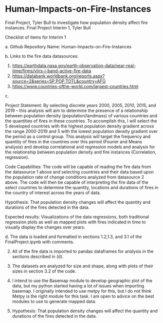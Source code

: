 # Human-Impacts-on-Fire-Instances
Final Project, Tyler Bull to investigate how population density affect fire instances.
Final Project Interim 1, Tyler Bull


Checklist of items for Interim 1

a. Github Repository Name: Human-Impacts-on-Fire-Instances

b. Links to the fire data datasources: 
1.	https://earthdata.nasa.gov/earth-observation-data/near-real-time/firms/viirs-i-band-active-fire-data
2.	https://databank.worldbank.org/reports.aspx?source=2&series=SP.POP.TOTL&country=AFG
3.	https://www.countries-ofthe-world.com/largest-countries.html

c. 

Project Statement:
By selecting discrete years 2000, 2005, 2010, 2015, and 2019 – this analysis will aim to determine the presence of a relationship between population density (population/landmass) of various countries and the quantities of fires in these countries. To accomplish this, I will select the 5 developed countries with the highest population density gradient across the range 2000-2019 and 5 with the lowest population density gradient over the period as a control group. This analysis will target the frequency and quantity of fires in the countries over this period (Fourier and Means analysis) and develop correlational and regression models and analysis for the relationship between population density and fire instances (Correlation, regression).

Code Capabilities:
The code will be capable of reading the fire data from the datasource 1 above and selecting countries and their data based upon the population rate of change conditions analyzed from datasource 2 above. The code will then be capable of interpreting the fire data of the select countries to determine the quantity, locations and durations of fires in the country of interest across the years of data. 

Hypothesis:
That population density changes will affect the quantity and durations of the fires detected in the data.

Expected results:
Visualizations of the data regressions, both traditional regression plots as well as mapped plots with fires indicated in time to visually display the changes over years. 

d. The data is loaded and formatted in sections 1.2,1.3, and 3.1 of the FinalProject.ipynb with comments. 

2. All of the fire data is imported to pandas dataframes for analysis in the sections described in (d). 

3. The datasets are analyzed for size and shape, along with plots of their sizes in section  3.2 of the code. 

4. I intend to use the Basemap module to develop geographic plot of the data, but my python started having a lot of issues when importing basemap. I originally intended to use metpy for this, but I do not think Metpy is the right module for this task. I am open to advice on the best modules to use to generate mapped data. 

5.  Hypothesis:
That population density changes will affect the quantity and durations of the fires detected in the data.
